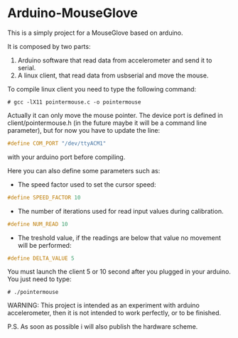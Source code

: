 Arduino-MouseGlove
==================

This is a simply project for a MouseGlove based on arduino.

It is composed by two parts:

1. Arduino software that read data from accelerometer and send it to serial.
2. A linux client, that read data from usbserial and move the mouse.

To compile linux client you need to type the following command:

    # gcc -lX11 pointermouse.c -o pointermouse


Actually it can only move the mouse pointer. 
The device port is defined in client/pointermouse.h (in the future maybe it will be a command line parameter), but for now you have to
update the line:

```C
#define COM_PORT "/dev/ttyACM1"
```

with your arduino port before compiling.

Here you can also define some parameters such as:
* The speed factor used to set the cursor speed: 

```C
#define SPEED_FACTOR 10
```
* The number of iterations used for read input values during calibration. 

```C
#define NUM_READ 10
```

* The treshold value, if the readings are below that value no movement will be performed:

```C
#define DELTA_VALUE 5
```

You must launch the client 5 or 10 second after you plugged in your arduino. You just need to type:

    # ./pointermouse

WARNING: This project is intended as an experiment with arduino accelerometer, then it is not intended to work perfectly, 
or to be finished.


P.S. As soon as possible i will also publish the hardware scheme.
